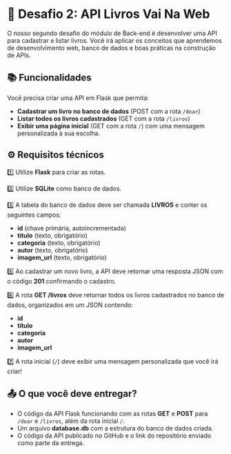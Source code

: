 # 📌 Desafio 2: API Livros Vai Na Web

O nosso segundo desafio do módulo de Back-end é desenvolver uma API para cadastrar e listar livros. Você irá aplicar os conceitos que aprendemos de desenvolvimento web, banco de dados e boas práticas na construção de APIs.

## 📚 Funcionalidades

Você precisa criar uma API em Flask que permita:

- **Cadastrar um livro no banco de dados** (POST com a rota `/doar`)
- **Listar todos os livros cadastrados** (GET com a rota `/livros`)
- **Exibir uma página inicial** (GET com a rota `/`) com uma mensagem personalizada à sua escolha.

## ⚙️ Requisitos técnicos

1️⃣ Utilize **Flask** para criar as rotas.

2️⃣ Utilize **SQLite** como banco de dados.

3️⃣ A tabela do banco de dados deve ser chamada **LIVROS** e conter os seguintes campos:
   - **id** (chave primária, autoincrementada)
   - **titulo** (texto, obrigatório)
   - **categoria** (texto, obrigatório)
   - **autor** (texto, obrigatório)
   - **imagem_url** (texto, obrigatório)

5️⃣ Ao cadastrar um novo livro, a API deve retornar uma resposta JSON com o código **201** confirmando o cadastro.

6️⃣ A rota **GET /livros** deve retornar todos os livros cadastrados no banco de dados, organizados em um JSON contendo:
   - **id**
   - **título**
   - **categoria**
   - **autor**
   - **imagem_url**

7️⃣ A rota inicial (`/`) deve exibir uma mensagem personalizada que você irá criar!

## 📤 O que você deve entregar?

- O código da API Flask funcionando com as rotas **GET** e **POST** para `/doar` e `/livros`, além da rota inicial `/`.
- Um arquivo **database.db** com a estrutura do banco de dados criada.
- O código da API publicado no GitHub e o link do repositório enviado como parte da entrega.
